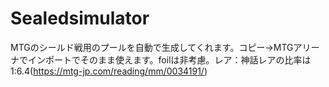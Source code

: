 # Sealedsimulator
MTGのシールド戦用のプールを自動で生成してくれます。コピー→MTGアリーナでインポートでそのまま使えます。foilは非考慮。レア：神話レアの比率は1:6.4(https://mtg-jp.com/reading/mm/0034191/)
